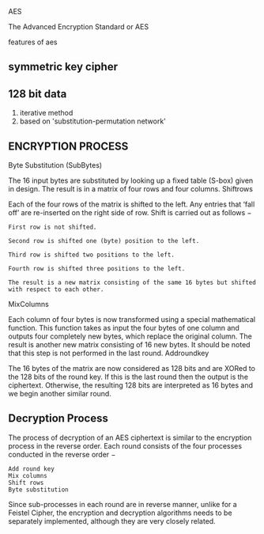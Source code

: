AES

The Advanced Encryption Standard or AES

features of aes
## symmetric key cipher
## 128 bit data


1) iterative method
2) based on 'substitution-permutation network'

## ENCRYPTION PROCESS
Byte Substitution (SubBytes)

The 16 input bytes are substituted by looking up a fixed table (S-box) given in design. The result is in a matrix of four rows and four columns.
Shiftrows

Each of the four rows of the matrix is shifted to the left. Any entries that ‘fall off’ are re-inserted on the right side of row. Shift is carried out as follows −

    First row is not shifted.

    Second row is shifted one (byte) position to the left.

    Third row is shifted two positions to the left.

    Fourth row is shifted three positions to the left.

    The result is a new matrix consisting of the same 16 bytes but shifted with respect to each other.

MixColumns

Each column of four bytes is now transformed using a special mathematical function. This function takes as input the four bytes of one column and outputs four completely new bytes, which replace the original column. The result is another new matrix consisting of 16 new bytes. It should be noted that this step is not performed in the last round.
Addroundkey

The 16 bytes of the matrix are now considered as 128 bits and are XORed to the 128 bits of the round key. If this is the last round then the output is the ciphertext. Otherwise, the resulting 128 bits are interpreted as 16 bytes and we begin another similar round.



## Decryption Process

The process of decryption of an AES ciphertext is similar to the encryption process in the reverse order. Each round consists of the four processes conducted in the reverse order −

    Add round key
    Mix columns
    Shift rows
    Byte substitution

Since sub-processes in each round are in reverse manner, unlike for a Feistel Cipher, the encryption and decryption algorithms needs to be separately implemented, although they are very closely related.
